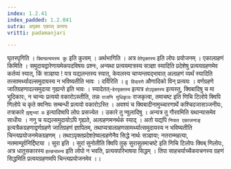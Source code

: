 ```yaml
---
index: 1.2.41
index_padded: 1.2.041
sutra: अपृक्त एकाल् प्रत्ययः
vritti: padamanjari

---
```

घृतस्पृगिति । `क्विन्प्रत्ययस्य कुः` इति कुत्वम् । अर्थभागिति । अत्र `वेरेपृक्तस्य` इति लोपः प्रयोजनम् । एकाल्ग्रहणं किमिति । समुदायद्वारेणायमेकपदविषयः प्रश्नः, अन्यथा प्रत्ययमात्रस्य सञ्ज्ञा स्यादिति प्रदेशेषु प्रत्ययग्रहणमेव कर्तव्यं स्यात्, किं सञ्ज्ञया ! यत्र यद्यलन्तस्य स्यात्, केवलस्य चाप्यन्तवद्भावात् अल्ग्रहणं व्यर्थं स्यादिति तत्सामर्थ्यादल्समुदायस्य न भविष्यतीति भावः ।
दर्विरिति । `दृ़ विदारणे` औणादिको विन् प्रत्ययः । वर्णग्रहणे जातिग्रहणादल्समुदाया गृह्यन्ते इति भावः । स्यादेतत्-`वेरपृक्तस्य` इत्यत्र `वोऽपृक्तस्य` इत्यस्तु, क्विबादिषु च मा भूदिकारः, न चान्यः प्रत्ययो वकारोऽस्तीति, तन्नः `राजनि युधिकृञः` राजकृत्वा, तमाचष्ट इति णिचि टिलोपे क्विपि णिलोपे च कृते क्वनिपः सम्बन्धी प्रत्ययो वकारोऽस्ति । अवश्यं च क्विबादीनामुच्चारणार्थे कश्चिदजासञ्जनीयः, तत्राकारे `सृ़शृभ्यां वः` इत्यादिष्वपि लोपः प्रसज्येत । उकारे तु ण्वुलादिषु । अन्यत्र तु गौरवमिति यथान्यासमेव साधीयः । ननु च यद्यल्समुदायोऽपि गृह्यते, अल्ग्रहणमनर्थकं स्याद् । अतो यद्यपि `निपात एकाजनाङ्` इत्यत्रैकग्रहणाद्वर्णग्रहणे जातिग्रहणं ज्ञापितम्, तथाप्यत्राल्ग्रहणसामर्थ्यात्समुदायस्य न भविष्यतीति चिन्त्यप्रयोजनमेकग्रहणम् । तथाऽपृक्तप्रदेशरे़ष्वल्ग्रहणेनैव सिद्धे नार्थः सञ्ज्ञया; नतराम्महत्या, नतमाम्पूर्वनिर्द्दिष्टया ।
सुरा इति । सुरां सुनोतीति क्विपि तुक् सुरासुतमाचष्टे इति णिचि टिलोपः क्विब् णिलोपः, अत्र धातुसकारस्य `हल्ङ्याब्भ्य` इति लोपो न भवति, प्रत्ययपरिभाषया सिद्धम् । तिपा साहचर्याच्चैकवचनस्य ग्रहणं सिद्धमिति प्रत्ययग्रहणमपि चिन्त्यप्रयोजनमेव ।।